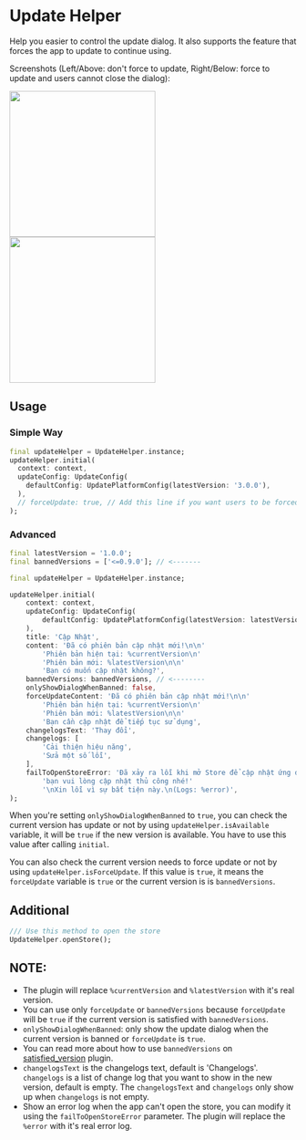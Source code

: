 # Update Helper

Help you easier to control the update dialog. It also supports the feature that forces the app to update to continue using.

Screenshots (Left/Above: don't force to update, Right/Below: force to update and users cannot close the dialog):

<img src="https://raw.githubusercontent.com/vursin/update_helper/main/images/noforce.png" width="256"/>
<img src="https://raw.githubusercontent.com/vursin/update_helper/main/images/force.png" width="256"/>

## Usage

### Simple Way

``` dart
final updateHelper = UpdateHelper.instance;
updateHelper.initial(
  context: context,
  updateConfig: UpdateConfig(
    defaultConfig: UpdatePlatformConfig(latestVersion: '3.0.0'),
  ),
  // forceUpdate: true, // Add this line if you want users to be forced to update
);
```

### Advanced

``` dart
final latestVersion = '1.0.0';
final bannedVersions = ['<=0.9.0']; // <-------

final updateHelper = UpdateHelper.instance;

updateHelper.initial(
    context: context,
    updateConfig: UpdateConfig(
        defaultConfig: UpdatePlatformConfig(latestVersion: latestVersion),
    ),
    title: 'Cập Nhật',
    content: 'Đã có phiên bản cập nhật mới!\n\n'
        'Phiên bản hiện tại: %currentVersion\n'
        'Phiên bản mới: %latestVersion\n\n'
        'Bạn có muốn cập nhật không?',
    bannedVersions: bannedVersions, // <--------
    onlyShowDialogWhenBanned: false,
    forceUpdateContent: 'Đã có phiên bản cập nhật mới!\n\n'
        'Phiên bản hiện tại: %currentVersion\n'
        'Phiên bản mới: %latestVersion\n\n'
        'Bạn cần cập nhật để tiếp tục sử dụng',
    changelogsText: 'Thay đổi',
    changelogs: [
        'Cải thiện hiệu năng', 
        'Sửa một số lỗi',
    ],
    failToOpenStoreError: 'Đã xảy ra lỗi khi mở Store để cập nhật ứng dung, '
        'bạn vui lòng cập nhật thủ công nhé!'
        '\nXin lỗi vì sự bất tiện này.\n(Logs: %error)',
);
```

When you're setting `onlyShowDialogWhenBanned` to `true`, you can check the current version has update or not by using `updateHelper.isAvailable` variable, it will be `true` if the new version is available. You have to use this value after calling `initial`.

You can also check the current version needs to force update or not by using `updateHelper.isForceUpdate`. If this value is `true`, it means the `forceUpdate` variable is `true` or the current version is is `bannedVersions`.

## **Additional**

``` dart
/// Use this method to open the store
UpdateHelper.openStore();
```

## **NOTE:**

- The plugin will replace `%currentVersion` and `%latestVersion` with it's real version.
- You can use only `forceUpdate` or `bannedVersions` because `forceUpdate` will be `true` if the current version is satisfied with `bannedVersions`.
- `onlyShowDialogWhenBanned`: only show the update dialog when the current version is banned or `forceUpdate` is `true`.
- You can read more about how to use `bannedVersions` on [satisfied_version](https://pub.dev/packages/satisfied_version) plugin.
- `changelogsText` is the changelogs text, default is 'Changelogs'. `changelogs` is a list of change log that you want to show in the new version, default is empty. The `changelogsText` and `changelogs` only show up when `changelogs` is not empty.
- Show an error log when the app can't open the store, you can modify it using the `failToOpenStoreError` parameter. The plugin will replace the `%error` with it's real error log.
